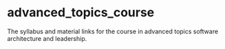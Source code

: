 # advanced_topics_course
The syllabus and material links for the course in advanced topics software architecture and leadership. 
